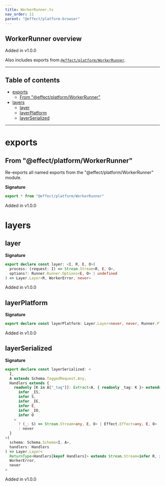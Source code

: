 ```yaml
---
title: WorkerRunner.ts
nav_order: 11
parent: "@effect/platform-browser"
---
```


## WorkerRunner overview

Added in v1.0.0

Also includes exports from [`@effect/platform/WorkerRunner`](https://effect-ts.github.io/platform/platform/WorkerRunner.ts.html).

---

<h2 class="text-delta">Table of contents</h2>

- [exports](#exports)
  - [From "@effect/platform/WorkerRunner"](#from-effectplatformworkerrunner)
- [layers](#layers)
  - [layer](#layer)
  - [layerPlatform](#layerplatform)
  - [layerSerialized](#layerserialized)

---

# exports

## From "@effect/platform/WorkerRunner"

Re-exports all named exports from the "@effect/platform/WorkerRunner" module.

**Signature**

```ts
export * from "@effect/platform/WorkerRunner"
```

Added in v1.0.0

# layers

## layer

**Signature**

```ts
export declare const layer: <I, R, E, O>(
  process: (request: I) => Stream.Stream<R, E, O>,
  options?: Runner.Runner.Options<E, O> | undefined
) => Layer.Layer<R, WorkerError, never>
```

Added in v1.0.0

## layerPlatform

**Signature**

```ts
export declare const layerPlatform: Layer.Layer<never, never, Runner.PlatformRunner>
```

Added in v1.0.0

## layerSerialized

**Signature**

```ts
export declare const layerSerialized: <
  I,
  A extends Schema.TaggedRequest.Any,
  Handlers extends {
    readonly [K in A["_tag"]]: Extract<A, { readonly _tag: K }> extends Serializable.SerializableWithResult<
      infer _IS,
      infer S,
      infer _IE,
      infer E,
      infer _IO,
      infer O
    >
      ? (_: S) => Stream.Stream<any, E, O> | Effect.Effect<any, E, O>
      : never
  }
>(
  schema: Schema.Schema<I, A>,
  handlers: Handlers
) => Layer.Layer<
  ReturnType<Handlers[keyof Handlers]> extends Stream.Stream<infer R, infer _E, infer _A> ? R : never,
  WorkerError,
  never
>
```

Added in v1.0.0
